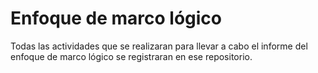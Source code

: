 # Enfoque de marco lógico
Todas las actividades que se realizaran para llevar a cabo el informe del enfoque de marco lógico se registraran en ese repositorio.
